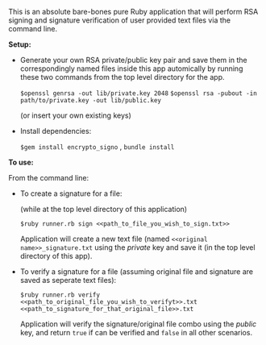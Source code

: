 This is an absolute bare-bones pure Ruby application that will perform RSA signing and signature verification of user provided text files via the command line. 

**Setup:**

* Generate your own RSA private/public key pair and save them in the correspondingly named files inside this app automically by running these two commands from the top level directory for the app.

  `$openssl genrsa -out lib/private.key 2048`
  `$openssl rsa -pubout -in path/to/private.key -out lib/public.key`

  (or insert your own existing keys)

* Install dependencies: 

  `$gem install encrypto_signo` , `bundle install`

**To use:**

From the command line:

* To create a signature for a file:

  (while at the top level directory of this application)

  `$ruby runner.rb sign <<path_to_file_you_wish_to_sign.txt>>`

  Application will create a new text file (named `<<original name>>_signature.txt` using the _private_ key and save it (in the top level directory of this app).

* To verify a signature for a file (assuming original file and signature are saved as seperate text files):

  `$ruby runner.rb verify <<path_to_original_file_you_wish_to_verifyt>>.txt <<path_to_signature_for_that_original_file>>.txt`

  Application will verify the signature/original file combo using the _public_ key, and return `true` if can be verified and `false` in all other scenarios.
